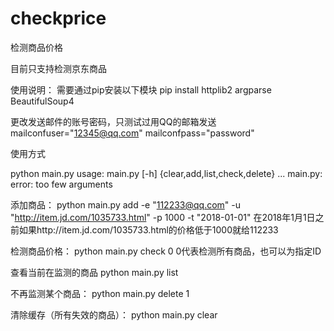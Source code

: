 # checkprice
检测商品价格

目前只支持检测京东商品

使用说明：
需要通过pip安装以下模块
pip install httplib2 argparse BeautifulSoup4

更改发送邮件的账号密码，只测试过用QQ的邮箱发送
mailconfuser="12345@qq.com"
mailconfpass="password"

使用方式

python main.py 
usage: main.py [-h] {clear,add,list,check,delete} ...
main.py: error: too few arguments


添加商品：
python main.py  add -e "112233@qq.com" -u "http://item.jd.com/1035733.html" -p 1000 -t "2018-01-01"
在2018年1月1日之前如果http://item.jd.com/1035733.html的价格低于1000就给112233

检测商品价格：
python main.py check 0 
0代表检测所有商品，也可以为指定ID


查看当前在监测的商品
python main.py list


不再监测某个商品：
python main.py delete 1

清除缓存（所有失效的商品）：
python main.py  clear


